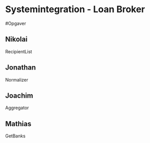 # Systemintegration - Loan Broker

#Opgaver
## Nikolai
RecipientList
## Jonathan
Normalizer
## Joachim
Aggregator
## Mathias
GetBanks
